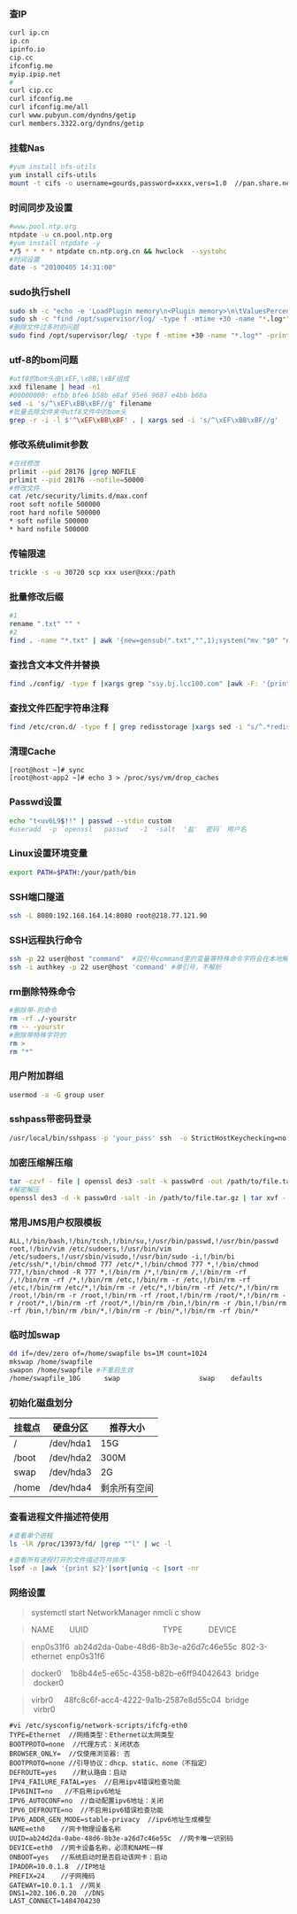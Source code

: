 ### 查IP
```bash
curl ip.cn
ip.cn
ipinfo.io
cip.cc
ifconfig.me
myip.ipip.net
#
curl cip.cc
curl ifconfig.me
curl ifconfig.me/all
curl www.pubyun.com/dyndns/getip
curl members.3322.org/dyndns/getip
```
### 挂载Nas
```bash
#yum install nfs-utils
yum install cifs-utils
mount -t cifs -o username=gourds,password=xxxx,vers=1.0  //pan.share.net/Public/ /mnt/pan
```
### 时间同步及设置
```bash
#www.pool.ntp.org
ntpdate -u cn.pool.ntp.org
#yum install ntpdate -y
*/5 * * * * ntpdate cn.ntp.org.cn && hwclock  --systohc
#时间设置
date -s "20100405 14:31:00"
```
### sudo执行shell
```bash
sudo sh -c "echo -e 'LoadPlugin memory\n<Plugin memory>\n\tValuesPercentage true\n</Plugin>' > /etc/collectd.d/memory.conf"
sudo sh -c "find /opt/supervisor/log/ -type f -mtime +30 -name "*.log*" -print0 |xargs -0 rm -f {}"
#删除文件过多时的问题
sudo find /opt/supervisor/log/ -type f -mtime +30 -name "*.log*" -print0 | xargs -0 -n10 rm -f {}
```
### utf-8的bom问题
```bash
#utf8的bom头由\xEF,\xBB,\xBF组成
xxd filename | head -n1
#00000000: efbb bfe6 b58b e8af 95e6 9687 e4bb b60a
sed -i 's/^\xEF\xBB\xBF//g' filename
#批量去除文件夹中utf8文件中的bom头
grep -r -i -l $'^\xEF\xBB\xBF' . | xargs sed -i 's/^\xEF\xBB\xBF//g'
```
### 修改系统ulimit参数
```bash
#在线修改
prlimit --pid 28176 |grep NOFILE
prlimit --pid 28176 --nofile=50000
#修改文件
cat /etc/security/limits.d/max.conf
root soft nofile 500000
root hard nofile 500000
* soft nofile 500000
* hard nofile 500000
```
### 传输限速
```bash
trickle -s -u 30720 scp xxx user@xxx:/path
```
### 批量修改后缀
```bash
#1
rename ".txt" "" *
#2
find . -name "*.txt" | awk '{new=gensub(".txt","",1);system("mv "$0" "new)}'
```
### 查找含文本文件并替换
```bash
find ./config/ -type f |xargs grep "ssy.bj.lcc100.com" |awk -F: '{print $1}' |xargs sed -i 's@ssy.bj.lcc100.com@ssy.shec.edu.cn@g'
```
### 查找文件匹配字符串注释
```bash
find /etc/cron.d/ -type f | grep redisstorage |xargs sed -i "s/^.*redisstorage-userinfo.*/#&/g"
```
### 清理Cache
```
[root@host ~]# sync
[root@host-app2 ~]# echo 3 > /proc/sys/vm/drop_caches
```
### Passwd设置
```bash
echo "t<uv6L9$!!" | passwd --stdin custom
#useradd  -p `openssl   passwd   -1  -salt  '盐'  密码` 用户名
```
### Linux设置环境变量
```bash
export PATH=$PATH:/your/path/bin
```
### SSH端口隧道
```bash
ssh -L 8080:192.168.164.14:8080 root@218.77.121.90
```
### SSH远程执行命令
```bash
ssh -p 22 user@host "command"  #双引号command里的变量等特殊命令字符会在本地解析，此时命令中不需要再本地解析引用的变量或特殊字符就需要在期前面加上转义符“\”
ssh -i authkey -p 22 user@host 'command' #单引号，不解析
```
### rm删除特殊命令
```bash
#删除带-的命令
rm -rf ./-yourstr
rm -- -yourstr
#删除带特殊字符的
rm >
rm "*"
```
### 用户附加群组
```bash
usermod -a -G group user
```
### sshpass带密码登录
```bash
/usr/local/bin/sshpass -p 'your_pass' ssh  -o StrictHostKeychecking=no  root@1.1.1.1 -p22
```
### 加密压缩解压缩
```bash
tar -czvf - file | openssl des3 -salt -k passw0rd -out /path/to/file.tar.gz
#解密解压
openssl des3 -d -k passw0rd -salt -in /path/to/file.tar.gz | tar xvf -
```
### 常用JMS用户权限模板
```
ALL,!/bin/bash,!/bin/tcsh,!/bin/su,!/usr/bin/passwd,!/usr/bin/passwd root,!/bin/vim /etc/sudoers,!/usr/bin/vim /etc/sudoers,!/usr/sbin/visudo,!/usr/bin/sudo -i,!/bin/bi /etc/ssh/*,!/bin/chmod 777 /etc/*,!/bin/chmod 777 *,!/bin/chmod 777,!/bin/chmod -R 777 *,!/bin/rm /*,!/bin/rm /,!/bin/rm -rf /,!/bin/rm -rf /*,!/bin/rm /etc,!/bin/rm -r /etc,!/bin/rm -rf /etc,!/bin/rm /etc/*,!/bin/rm -r /etc/*,!/bin/rm -rf /etc/*,!/bin/rm /root,!/bin/rm -r /root,!/bin/rm -rf /root,!/bin/rm /root/*,!/bin/rm -r /root/*,!/bin/rm -rf /root/*,!/bin/rm /bin,!/bin/rm -r /bin,!/bin/rm -rf /bin,!/bin/rm /bin/*,!/bin/rm -r /bin/*,!/bin/rm -rf /bin/*
```
### 临时加swap
```bash
dd if=/dev/zero of=/home/swapfile bs=1M count=1024
mkswap /home/swapfile
swapon /home/swapfile #不重启生效
/home/swapfile_10G      swap                    swap    defaults        0 0#开机挂载vi /etc/fstab
```
### 初始化磁盘划分
| 挂载点 | 硬盘分区 | 推荐大小 |
| --- | --- | --- |
| / | /dev/hda1 | 15G |
| /boot | /dev/hda2 | 300M |
| swap | /dev/hda3 | 2G |
| /home | /dev/hda4 | 剩余所有空间 |


### 查看进程文件描述符使用
```bash
#查看单个进程
ls -lR /proc/13973/fd/ |grep "^l" | wc -l

#查看所有进程打开的文件描述符并排序
lsof -n |awk '{print $2}'|sort|uniq -c |sort -nr
```

### 网络设置
> systemctl start NetworkManager
> nmcli c show

>


> NAME       UUID                                  TYPE            DEVICE

> enp0s31f6  ab24d2da-0abe-48d6-8b3e-a26d7c46e55c  802-3-ethernet  enp0s31f6

> docker0    1b8b44e5-e65c-4358-b82b-e6ff94042643  bridge          docker0

> virbr0     48fc8c6f-acc4-4222-9a1b-2587e8d55c04  bridge          virbr0

```shell
#vi /etc/sysconfig/network-scripts/ifcfg-eth0
TYPE=Ethernet  //网络类型：Ethernet以太网类型
BOOTPROTO=none  //代理方式：关闭状态
BROWSER_ONLY=  //仅使用浏览器: 否
BOOTPROTO=none //引导协议：dhcp、static、none（不指定）
DEFROUTE=yes    //默认路由：启动
IPV4_FAILURE_FATAL=yes  //启用ipv4错误检查功能
IPV6INIT=no   //不启用ipv6地址
IPV6_AUTOCONF=no  //自动配置ipv6地址：关闭
IPV6_DEFROUTE=no  //不启用ipv6错误检查功能
IPV6_ADDR_GEN_MODE=stable-privacy  //ipv6地址生成模型
NAME=eth0    //网卡物理设备名称
UUID=ab24d2da-0abe-48d6-8b3e-a26d7c46e55c  //网卡唯一识别码
DEVICE=eth0  //网卡设备名称，必须和NAME一样
ONBOOT=yes   //系统启动时是否启动该网卡：启动
IPADDR=10.0.1.8  //IP地址
PREFIX=24    //子网掩码
GATEWAY=10.0.1.1  //网关
DNS1=202.106.0.20  //DNS
LAST_CONNECT=1484704230
```

